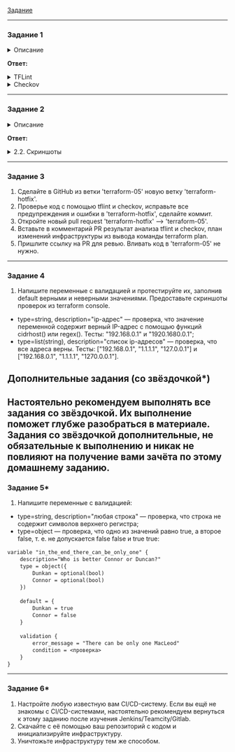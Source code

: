[Задание](https://github.com/netology-code/ter-homeworks/blob/4aaee6bb9ca27433c8916c10f1d1ab1bda45b455/05/hw-05.md)

---

### Задание 1

<details><summary>Описание</summary>

1. Возьмите код:
- из [ДЗ к лекции 4](https://github.com/netology-code/ter-homeworks/tree/main/04/src),
- из [демо к лекции 4](https://github.com/netology-code/ter-homeworks/tree/main/04/demonstration1).
2. Проверьте код с помощью tflint и checkov. Вам не нужно инициализировать этот проект.
3. Перечислите, какие **типы** ошибок обнаружены в проекте (без дублей).

</details>

**Ответ:**

<details><summary>TFLint</summary>

Директива `FILE/DIR` устарела и будет удалена в следующих версиях, используйте вместо неё `--chdir` или `--filter`:
> WARNING: "tflint FILE/DIR" is deprecated and will error in a future version. Use --chdir or --filter instead.
3 issue(s) found:

Пропущено указание ограничения версии ресурса для провайдера `template`. Может привести к нежелательным изменениям, вплоть до невалидности кода:
> Warning: Missing version constraint for provider "template" in "required_providers" (terraform_required_providers)
> 
>   on tflint/main.tf line 38:
>   38: data "template_file" "cloudinit" {
> 
> Reference: https://github.com/terraform-linters/tflint-ruleset-terraform/blob/v0.2.2/docs/rules/terraform_required_providers.md


Источник в модуле указан с использованием основной ветки, без указания версии. Может привести к незапланированным изменениям в конфигурации:
> Warning: Module source "git::https://github.com/udjin10/yandex_compute_instance.git?ref=main" uses a default branch as ref (main) (terraform_module_pinned_source)
> 
>   on tflint/main.tf line 21:
>   21:   source       = "git::https://github.com/udjin10/yandex_compute_instance.git?ref=main"
> 
> Reference: https://github.com/terraform-linters/tflint-ruleset-terraform/blob/v0.2.2/docs/rules/terraform_module_pinned_source.md

</details>

<details><summary>Checkov</summary>

Сетевой интерфейс не привязан к какой-либо `security group`:
> Check: CKV_YC_11: "Ensure security group is assigned to network interface."
> 
>        FAILED for resource: module.test-vm.yandex_compute_instance.vm[0]
>        File: /.external_modules/github.com/udjin10/yandex_compute_instance/95c286e0062805d5ba5edb866f387247bc1bbd44/main.tf:24-73
>        Calling File: /main.tf:20-36
>
>    Code lines for this resource are too many. Please use IDE of your choice to review the file.

Инстанс использует публичный IP:
> Check: CKV_YC_2: "Ensure compute instance does not have public IP."
> 
>         FAILED for resource: module.test-vm.yandex_compute_instance.vm[0]
>         File: /.external_modules/github.com/udjin10/yandex_compute_instance/95c286e0062805d5ba5edb866f387247bc1bbd44/main.tf:24-73
>         Calling File: /main.tf:20-36
> 
>    Code lines for this resource are too many. Please use IDE of your choice to review the file.

Та же, что в TFLint - в источнике для модуля используется основная ветка, а не конкретный коммит:
> Check: CKV_TF_1: "Ensure Terraform module sources use a commit hash"
> 
>         FAILED for resource: test-vm
>         File: /main.tf:20-36
>         Guide: https://docs.paloaltonetworks.com/content/techdocs/en_US/prisma/prisma-cloud/prisma-cloud-code-security-policy-reference/supply-chain-policies/terraform-policies/ensure-terraform-module-sources-use-git-url-with-commit-hash-revision.html
> 
>                 20 | module "test-vm" {
>                 21 |   source       = "git::https://github.com/udjin10/yandex_compute_instance.git?ref=main"
>                 ....
>                 36 | }

</details>

------

### Задание 2

<details><summary>Описание</summary>

1. Возьмите ваш GitHub-репозиторий с **выполненным ДЗ 4** в ветке 'terraform-04' и сделайте из него ветку 'terraform-05'.
2. Повторите демонстрацию лекции: настройте YDB, S3 bucket, yandex service account, права доступа и мигрируйте state проекта в S3 с блокировками. Предоставьте скриншоты процесса в качестве ответа.
3. Закоммитьте в ветку 'terraform-05' все изменения.
4. Откройте в проекте terraform console, а в другом окне из этой же директории попробуйте запустить terraform apply.
5. Пришлите ответ об ошибке доступа к state.
6. Принудительно разблокируйте state. Пришлите команду и вывод.

</details>

**Ответ:**

<details><summary>2.2. Скриншоты</summary>

Бакет
![img.png](img.png)

YDB
![img_1.png](img_1.png)

Пробуем подключиться к консоли terraform при уже занятом в другой сессии стейте:
![img_2.png](img_2.png)

Принудительно разблокируем стейт командой `terraform force-unlock id`, id берём из информации об ошибке:
![img_3.png](img_3.png)

</details>

------
### Задание 3  

1. Сделайте в GitHub из ветки 'terraform-05' новую ветку 'terraform-hotfix'.
2. Проверье код с помощью tflint и checkov, исправьте все предупреждения и ошибки в 'terraform-hotfix', сделайте коммит.
3. Откройте новый pull request 'terraform-hotfix' --> 'terraform-05'. 
4. Вставьте в комментарий PR результат анализа tflint и checkov, план изменений инфраструктуры из вывода команды terraform plan.
5. Пришлите ссылку на PR для ревью. Вливать код в 'terraform-05' не нужно.

------
### Задание 4

1. Напишите переменные с валидацией и протестируйте их, заполнив default верными и неверными значениями. Предоставьте скриншоты проверок из terraform console. 

- type=string, description="ip-адрес" — проверка, что значение переменной содержит верный IP-адрес с помощью функций cidrhost() или regex(). Тесты:  "192.168.0.1" и "1920.1680.0.1";
- type=list(string), description="список ip-адресов" — проверка, что все адреса верны. Тесты:  ["192.168.0.1", "1.1.1.1", "127.0.0.1"] и ["192.168.0.1", "1.1.1.1", "1270.0.0.1"].

## Дополнительные задания (со звёздочкой*)

**Настоятельно рекомендуем выполнять все задания со звёздочкой.** Их выполнение поможет глубже разобраться в материале.   
Задания со звёздочкой дополнительные, не обязательные к выполнению и никак не повлияют на получение вами зачёта по этому домашнему заданию. 
------
### Задание 5*
1. Напишите переменные с валидацией:
- type=string, description="любая строка" — проверка, что строка не содержит символов верхнего регистра;
- type=object — проверка, что одно из значений равно true, а второе false, т. е. не допускается false false и true true:
```
variable "in_the_end_there_can_be_only_one" {
    description="Who is better Connor or Duncan?"
    type = object({
        Dunkan = optional(bool)
        Connor = optional(bool)
    })

    default = {
        Dunkan = true
        Connor = false
    }

    validation {
        error_message = "There can be only one MacLeod"
        condition = <проверка>
    }
}
```
------
### Задание 6*

1. Настройте любую известную вам CI/CD-систему. Если вы ещё не знакомы с CI/CD-системами, настоятельно рекомендуем вернуться к этому заданию после изучения Jenkins/Teamcity/Gitlab.
2. Скачайте с её помощью ваш репозиторий с кодом и инициализируйте инфраструктуру.
3. Уничтожьте инфраструктуру тем же способом.

